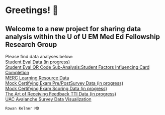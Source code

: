 # Greetings! 👋
## Welcome to a new project for sharing data analysis within the U of U EM Med Ed Fellowship Research Group
Please find data analyses below:
\
[Student Eval Data (in progress)](Student-Eval-Data-Summary.html)
\
[Student Eval QR Code Sub-Analysis:Student Factors Influencing Card Completion](http://rpubs.com/rkelner/Evals_qr_sub_completion)
\
[MERC Learning Resource Data](Learning_Resources.html)
\
[Mock Certifying Exam Pre/PostSurvey Data (in progress)](http://rpubs.com/rkelner/MockCESurvey)
\
[Mock Certifying Exam Scoring Data (in progress)](http://rpubs.com/rkelner/CE_Scoring)
\
[The Art of Receiving Feedback TTI Data (in progress)](TTI_Pre_Post_Stats_Table.html)
\
[UAC Avalanche Survey Data Visualization](http://rpubs.com/rkelner/avalanche)



`Rowan Kelner MD`
